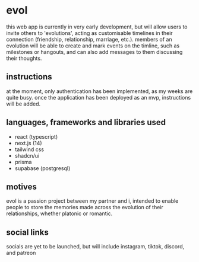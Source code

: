 # evol

this web app is currently in very early development, but will allow users to invite others to 'evolutions', acting as customisable timelines in their connection (friendship, relationship, marriage, etc.). members of an evolution will be able to create and mark events on the timline, such as milestones or hangouts, and can also add messages to them discussing their thoughts.

## instructions

at the moment, only authentication has been implemented, as my weeks are quite busy. once the application has been deployed as an mvp, instructions will be added.

## languages, frameworks and libraries used

- react (typescript)
- next.js (14)
- tailwind css
- shadcn/ui
- prisma
- supabase (postgresql)

## motives

evol is a passion project between my partner and i, intended to enable people to store the memories made across the evolution of their relationships, whether platonic or romantic.

## social links

socials are yet to be launched, but will include instagram, tiktok, discord, and patreon

